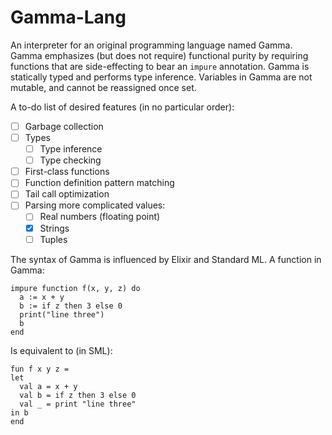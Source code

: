 # Gamma-Lang
An interpreter for an original programming language named Gamma.  Gamma emphasizes (but does not require) functional purity by requiring functions that are side-effecting to bear an `impure` annotation.  Gamma is statically typed and performs type inference.  Variables in Gamma are not mutable, and cannot be reassigned once set.

A to-do list of desired features (in no particular order):
- [ ] Garbage collection
- [ ] Types
  - [ ] Type inference
  - [ ] Type checking
- [ ] First-class functions
- [ ] Function definition pattern matching
- [ ] Tail call optimization
- [ ] Parsing more complicated values:
  - [ ] Real numbers (floating point)
  - [x] Strings
  - [ ] Tuples

The syntax of Gamma is influenced by Elixir and Standard ML.  A function in Gamma:

    impure function f(x, y, z) do
      a := x + y
      b := if z then 3 else 0
      print("line three")
      b
    end

Is equivalent to (in SML):

    fun f x y z =
    let
      val a = x + y
      val b = if z then 3 else 0
      val _ = print "line three"
    in b
    end
